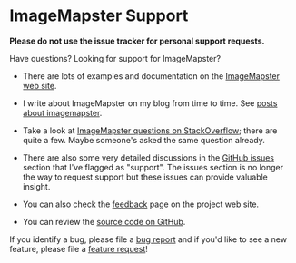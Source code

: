 # ImageMapster Support

**Please do not use the issue tracker for personal support requests.**

Have questions? Looking for support for ImageMapster?

- There are lots of examples and documentation on the [ImageMapster web site](http://www.outsharked.com/imagemapster).

- I write about ImageMapster on my blog from time to time. See [posts about imagemapster](http://blog.outsharked.com/search/label/imagemapster).

- Take a look at [ImageMapster questions on StackOverflow](http://stackoverflow.com/search?q=imagemapster); there are quite a few. Maybe someone's asked the same question already.

- There are also some very detailed discussions in the [GitHub issues](https://github.com/jamietre/imagemapster/issues?direction=desc&labels=support&page=1&sort=created&state=closed) section that I've flagged as "support". The issues section is no longer the way to request support but these issues can provide valuable insight.

- You can also check the [feedback](http://www.outsharked.com/imagemapster/default.aspx?feedback.html) page on the project web site.

- You can review the [source code on GitHub](https://github.com/jamietre/ImageMapster).

If you identify a bug, please file a [bug report](https://github.com/jamietre/ImageMapster/issues/new?template=bug_report.yml) and if you'd like to see a new feature, please file a [feature request](https://github.com/jamietre/ImageMapster/issues/new?template=feature_request.yml)!
